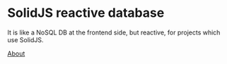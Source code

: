 # SolidJS reactive database

It is like a NoSQL DB at the frontend side, but reactive, for projects which use SolidJS.

[About](./docs/ABOUT.md)
